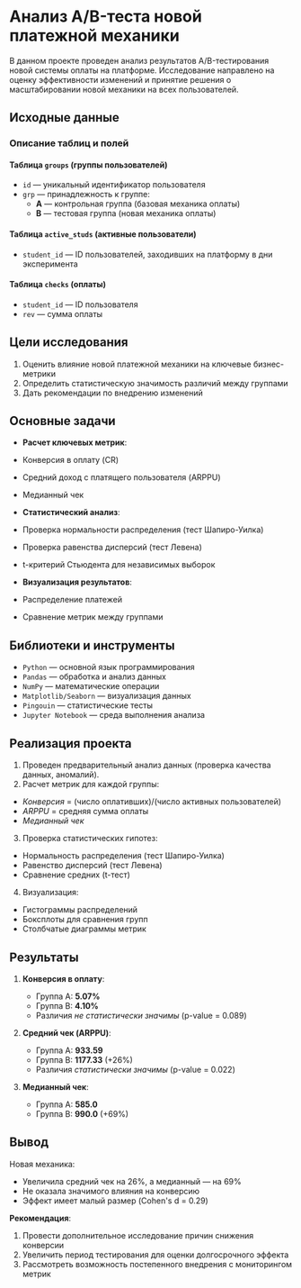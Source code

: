 #  Анализ A/B-теста новой платежной механики

 В данном проекте проведен анализ результатов A/B-тестирования новой системы оплаты на платформе. Исследование направлено на оценку эффективности изменений и принятие решения о масштабировании новой механики на всех пользователей.

##  Исходные данные

###  Описание таблиц и полей

#### Таблица `groups` (группы пользователей)
- `id` — уникальный идентификатор пользователя
- `grp` — принадлежность к группе:
  - **A** — контрольная группа (базовая механика оплаты)
  - **B** — тестовая группа (новая механика оплаты)

#### Таблица `active_studs` (активные пользователи)
- `student_id` — ID пользователей, заходивших на платформу в дни эксперимента

#### Таблица `checks` (оплаты)
- `student_id` — ID пользователя
- `rev` — сумма оплаты

##  Цели исследования
1.  Оценить влияние новой платежной механики на ключевые бизнес-метрики
2.  Определить статистическую значимость различий между группами
3.  Дать рекомендации по внедрению изменений

##  Основные задачи
-  **Расчет ключевых метрик**:
  - Конверсия в оплату (CR)
  - Средний доход с платящего пользователя (ARPPU)
  - Медианный чек

-  **Статистический анализ**:
  - Проверка нормальности распределения (тест Шапиро-Уилка)
  - Проверка равенства дисперсий (тест Левена)
  - t-критерий Стьюдента для независимых выборок

-  **Визуализация результатов**:
  - Распределение платежей
  - Сравнение метрик между группами

##  Библиотеки и инструменты
- <code>Python</code> — основной язык программирования
- <code>Pandas</code> — обработка и анализ данных
- <code>NumPy</code> — математические операции
- <code>Matplotlib/Seaborn</code> — визуализация данных
- <code>Pingouin</code> — статистические тесты
- <code>Jupyter Notebook</code> — среда выполнения анализа

##  Реализация проекта
1.  Проведен предварительный анализ данных (проверка качества данных, аномалий).
2.  Расчет метрик для каждой группы:
   - *Конверсия* = (число оплативших)/(число активных пользователей)
   - *ARPPU* = средняя сумма оплаты
   - *Медианный чек*

3.  Проверка статистических гипотез:
   - Нормальность распределения (тест Шапиро-Уилка)
   - Равенство дисперсий (тест Левена)
   - Сравнение средних (t-тест)

4.  Визуализация:
   - Гистограммы распределений
   - Боксплоты для сравнения групп
   - Столбчатые диаграммы метрик

##  Результаты
1. **Конверсия в оплату**:
   -  Группа A: **5.07%** 
   -  Группа B: **4.10%**
   -  Различия *не статистически значимы* (p-value = 0.089)

2. **Средний чек (ARPPU)**:
   -  Группа A: **933.59**
   -  Группа B: **1177.33** (+26%)
   -  Различия *статистически значимы* (p-value = 0.022)

3. **Медианный чек**:
   -  Группа A: **585.0**
   -  Группа B: **990.0** (+69%)

##  Вывод
 Новая механика:
-  Увеличила средний чек на 26%, а медианный — на 69%
-  Не оказала значимого влияния на конверсию
-  Эффект имеет малый размер (Cohen's d = 0.29)

**Рекомендация**: 
1.  Провести дополнительное исследование причин снижения конверсии
2.  Увеличить период тестирования для оценки долгосрочного эффекта
3.  Рассмотреть возможность постепенного внедрения с мониторингом метрик

